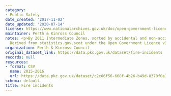 ```yaml
---
category:
- Public Safety
date_created: '2017-11-02'
date_updated: '2020-07-14'
license: https://www.nationalarchives.gov.uk/doc/open-government-licence/version/3/
maintainer: Perth & Kinross Council
notes: <p>By 2011 Intermediate Zones, sorted by accidental and non-accidental fires.
  Derived from statistics.gov.scot under the Open Government Licence v3.0</p>
organization: Perth & Kinross Council
original_dataset_link: https://data.pkc.gov.uk/dataset/fire-incidents
records: null
resources:
- format: CSV
  name: 2015-2016
  url: https://data.pkc.gov.uk/dataset/c2c06f56-668f-4b26-b49d-8370f0a16d85/resource/4c5e3768-380e-4673-a4d3-7a0a2330dc41/download/f71b5650-b357-4b49-b21e-44198834574d.csv
schema: default
title: Fire incidents
---
```

